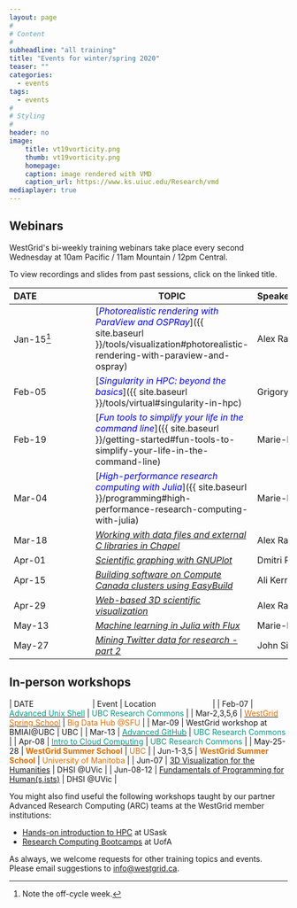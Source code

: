 ```yaml
---
layout: page
#
# Content
#
subheadline: "all training"
title: "Events for winter/spring 2020"
teaser: ""
categories:
  - events
tags:
  - events
#
# Styling
#
header: no
image:
    title: vt19vorticity.png
    thumb: vt19vorticity.png
    homepage:
    caption: image rendered with VMD
    caption_url: https://www.ks.uiuc.edu/Research/vmd
mediaplayer: true
---
```


<!-- For more information on each session, or to register, click on the links below. -->

<!-- ========================================================================================== -->

## Webinars

WestGrid's bi-weekly training webinars take place every second Wednesday at 10am Pacific / 11am Mountain
/ 12pm Central.

To view recordings and slides from past sessions, click on the linked title.

| DATE&nbsp;&nbsp;&nbsp;&nbsp;&nbsp;&nbsp;&nbsp;&nbsp;&nbsp;&nbsp;&nbsp;&nbsp;&nbsp;&nbsp;&nbsp;&nbsp;&nbsp;&nbsp;&nbsp;&nbsp;&nbsp; | TOPIC | Speaker&nbsp;&nbsp;&nbsp;&nbsp;&nbsp;&nbsp;&nbsp;&nbsp;&nbsp;&nbsp;&nbsp;&nbsp;&nbsp;&nbsp;&nbsp;&nbsp;&nbsp;&nbsp;&nbsp;&nbsp;&nbsp;&nbsp;&nbsp;&nbsp;&nbsp;&nbsp;&nbsp; |
| ------------- | --------------- | ----------------- |
| Jan-15[^1] | [<span style="color:blue">*Photorealistic rendering with ParaView and OSPRay*</span>]({{ site.baseurl }}/tools/visualization#photorealistic-rendering-with-paraview-and-ospray) | Alex Razoumov |
| Feb-05 | [<span style="color:blue">*Singularity in HPC: beyond the basics*</span>]({{ site.baseurl }}/tools/virtual#singularity-in-hpc) | Grigory Shamov |
| Feb-19 | [<span style="color:blue">*Fun tools to simplify your life in the command line*</span>]({{ site.baseurl }}/getting-started#fun-tools-to-simplify-your-life-in-the-command-line) | Marie-Hélène Burle |
| Mar-04 | [<span style="color:blue">*High-performance research computing with Julia*</span>]({{ site.baseurl }}/programming#high-performance-research-computing-with-julia) | Marie-Hélène Burle |
| Mar-18 | [*Working with data files and external C libraries in Chapel*](https://www.eventbrite.ca/e/working-with-data-files-and-external-c-libraries-in-chapel-registration-88597041135) | Alex Razoumov |
| Apr-01 | [*Scientific graphing with GNUPlot*](https://www.eventbrite.ca/e/scientific-graphing-with-gnuplot-registration-88597484461) | Dmitri Rozmanov |
| Apr-15 | [*Building software on Compute Canada clusters using EasyBuild*](https://www.eventbrite.ca/e/building-software-on-compute-canada-clusters-using-easybuild-registration-88598232699) | Ali Kerrache |
| Apr-29 | [*Web-based 3D scientific visualization*](https://www.eventbrite.ca/e/web-based-3d-scientific-visualization-registration-88601652929) | Alex Razoumov |
| May-13 | [*Machine learning in Julia with Flux*](https://www.eventbrite.ca/e/machine-learning-in-julia-with-flux-registration-88600704091) | Marie-Hélène Burle |
| May-27 | [*Mining Twitter data for research - part 2*](https://www.eventbrite.ca/e/mining-twitter-data-for-research-part-2-registration-88599508515) | John Simpson |

[^1]: Note the off-cycle week.

<!-- John: Let's extend and finalize the Twitter workshop that I ran earlier. In particular I'll: -->
<!-- 1. Generalize what was shared previously so that they can grab even more content than before. -->
<!-- 2. Demonstrate how to use MongoDB as the backend repository for holding the data. -->
<!-- backup webinar: advanved Linux tools (Marie) -->

<!-- ========================================================================================== -->

## In-person workshops

| DATE&nbsp;&nbsp;&nbsp;&nbsp;&nbsp;&nbsp;&nbsp;&nbsp;&nbsp;&nbsp;&nbsp;&nbsp;&nbsp;&nbsp;&nbsp;&nbsp;&nbsp;&nbsp;&nbsp;&nbsp;&nbsp;&nbsp;&nbsp;&nbsp;&nbsp;&nbsp; | Event | Location&nbsp;&nbsp;&nbsp;&nbsp;&nbsp;&nbsp;&nbsp;&nbsp;&nbsp;&nbsp;&nbsp;&nbsp;&nbsp;&nbsp;&nbsp;&nbsp;&nbsp;&nbsp;&nbsp;&nbsp;&nbsp;&nbsp;&nbsp;&nbsp;&nbsp; |
| Feb-07 | [<span style="color:#049A80">Advanced Unix Shell</span>](https://libcal.library.ubc.ca/event/3540387) | <span style="color:#049A80">UBC Research Commons</span> |
| Mar-2,3,5,6 | [<span style="color:#E26D00">WestGrid Spring School</span>](https://www.eventbrite.ca/e/research-computing-workshops-simon-fraser-university-registration-88799572913) | <span style="color:#E26D00">Big Data Hub @SFU</span> |
| Mar-09 | WestGrid workshop at BMIAI@UBC | UBC |
| Mar-13 | [<span style="color:#049A80">Advanced GitHub</span>](https://libcal.library.ubc.ca/event/3540388) | <span style="color:#049A80">UBC Research Commons</span> |
| Apr-08 | [<span style="color:#049A80">Intro to Cloud Computing</span>](https://libcal.library.ubc.ca/event/3540389) | <span style="color:#049A80">UBC Research Commons</span> |
| May-25-28 | <span style="color:#E26D00"><b>WestGrid Summer School</b></span> | <span style="color:#E26D00">UBC</span> |
| Jun-1-3,5 | <span style="color:#E26D00"><b>WestGrid Summer School</b></span> | <span style="color:#E26D00">University of Manitoba</span> |
| Jun-07 | [3D Visualization for the Humanities](https://dhsi.org/course-offerings) | DHSI @UVic |
| Jun-08-12 | [Fundamentals of Programming for Human(s,ists)](https://dhsi.org/course-offerings) | DHSI @UVic |

You might also find useful the following workshops taught by our partner Advanced Research Computing
(ARC) teams at the WestGrid member institutions:

* [Hands-on introduction to HPC](https://wiki.usask.ca/x/OgExY) at USask
* [Research Computing Bootcamps](https://ist.ualberta.ca/blog/events/research-computing-bootcamps-are-back) at UofA

<!-- ========================================================================================== -->

As always, we welcome requests for other training topics and events. Please email suggestions to
info@westgrid.ca.
